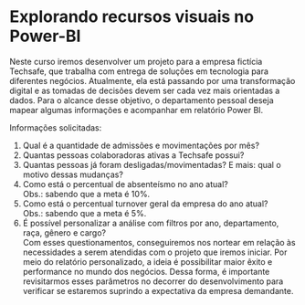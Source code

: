 <h1>Explorando recursos visuais no Power-BI</h1>

<p>Neste curso iremos desenvolver um projeto para a empresa fictícia Techsafe, que trabalha com entrega de soluções em tecnologia para diferentes negócios. Atualmente, ela está passando por uma transformação digital e as tomadas de decisões devem ser cada vez mais orientadas a dados. Para o alcance desse objetivo, o departamento pessoal deseja mapear algumas informações e acompanhar em relatório Power BI.<br>

Informações solicitadas:<br>

1) Qual é a quantidade de admissões e movimentações por mês?<br>
2) Quantas pessoas colaboradoras ativas a Techsafe possui?<br>
3) Quantas pessoas já foram desligadas/movimentadas? E mais: qual o motivo dessas mudanças?<br>
4) Como está o percentual de absenteísmo no ano atual?<br>
    Obs.: sabendo que a meta é 10%.<br>
5) Como está o percentual turnover geral da empresa do ano atual?<br>
    Obs.: sabendo que a meta é 5%.<br>
6) É possível personalizar a análise com filtros por ano, departamento, raça, gênero e cargo?<br>
Com esses questionamentos, conseguiremos nos nortear em relação às necessidades a serem atendidas com o projeto que iremos iniciar. Por meio do relatório personalizado, a ideia é possibilitar maior êxito e performance no mundo dos negócios. Dessa forma, é importante revisitarmos esses parâmetros no decorrer do desenvolvimento para verificar se estaremos suprindo a expectativa da empresa demandante.</p>
